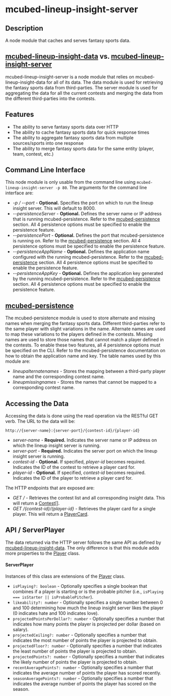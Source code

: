 # mcubed-lineup-insight-server

Description
----
A node module that caches and serves fantasy sports data.

[mcubed-lineup-insight-data](https://github.com/nickp10/mcubed-lineup-insight-data) vs. [mcubed-lineup-insight-server](https://github.com/nickp10/mcubed-lineup-insight-server)
----
mcubed-lineup-insight-server is a node module that relies on mcubed-lineup-insight-data for all of its data. The data module is used for retrieving the fantasy sports data from third-parties. The server module is used for aggregating the data for all the current contests and merging the data from the different third-parties into the contests.

Features
----
* The ability to serve fantasy sports data over HTTP
* The ability to cache fantasy sports data for quick response times
* The ability to aggregate fantasy sports data from multiple sources/sports into one response
* The ability to merge fantasy sports data for the same entity (player, team, contest, etc.)

Command Line Interface
----
This node module is only usable from the command line using `mcubed-lineup-insight-server -p 80`. The arguments for the command line interface are:

* *-p / --port* - **Optional.** Specifies the port on which to run the lineup insight server. This will default to 8000.
* *--persistenceServer* - **Optional.** Defines the server name or IP address that is running mcubed-persistence. Refer to the [mcubed-persistence](#mcubed-persistence) section. All 4 persistence options must be specified to enable the persistence feature.
* *--persistencePort* - **Optional.** Defines the port that mcubed-persistence is running on. Refer to the [mcubed-persistence](#mcubed-persistence) section. All 4 persistence options must be specified to enable the persistence feature.
* *--persistenceAppName* - **Optional.** Defines the application name configured with the running mcubed-persistence. Refer to the [mcubed-persistence](#mcubed-persistence) section. All 4 persistence options must be specified to enable the persistence feature.
* *--persistenceAppKey* - **Optional.** Defines the application key generated by the running mcubed-persistence. Refer to the [mcubed-persistence](#mcubed-persistence) section. All 4 persistence options must be specified to enable the persistence feature.

<a name="mcubed-persistence"></a>
[mcubed-persistence](https://github.com/nickp10/mcubed-persistence)
----
The mcubed-persistence module is used to store alternate and missing names when merging the fantasy sports data. Different third-parties refer to the same player with slight variations in the name. Alternate names are used to map these variations to the players defined in the contests. Missing names are used to store those names that cannot match a player defined in the contests. To enable these two features, all 4 persistence options must be specified on the CLI. Refer to the mcubed-persistence documentation on how to obtain the application name and key. The table names used by this module are:

* *lineupalternatenames* - Stores the mapping between a third-party player name and the corresponding contest name.
* *lineupmissingnames* - Stores the names that cannot be mapped to a corresponding contest name.

Accessing the Data
----
Accessing the data is done using the read operation via the RESTful GET verb. The URL to the data will be:

`http://{server-name}:{server-port}/{contest-id}/{player-id}`

* *server-name* - **Required.** Indicates the server name or IP address on which the lineup insight server is running.
* *server-port* - **Required.** Indicates the server port on which the lineup insight server is running.
* *contest-id* - **Optional.** If specified, *player-id* becomes required. Indicates the ID of the contest to retrieve a player card for.
* *player-id* - **Optional.** If specified, *contest-id* becomes required. Indicates the ID of the player to retrieve a player card for.

The HTTP endpoints that are exposed are:

* *GET /* - Retrieves the contest list and all corresponding insight data. This will return a [Contest](https://github.com/nickp10/mcubed-lineup-insight-data#Contest)[].
* *GET /{contest-id}/{player-id}* - Retrieves the player card for a single player. This will return a [PlayerCard](https://github.com/nickp10/mcubed-lineup-insight-data#PlayerCard).

API / ServerPlayer
----
The data returned via the HTTP server follows the same API as defined by [mcubed-lineup-insight-data](https://github.com/nickp10/mcubed-lineup-insight-data#InsightData). The only difference is that this module adds more properties to the [Player](https://github.com/nickp10/mcubed-lineup-insight-data#Player) class.

#### <a name="ServerPlayer"></a>ServerPlayer
Instances of this class are extensions of the [Player](https://github.com/nickp10/mcubed-lineup-insight-data#Player) class.

* `isPlaying?: boolean` - Optionally specifies a single boolean that combines if a player is starting or is the probable pitcher (i.e., `isPlaying === isStarter || isProbablePitcher`).
* `likeability?: number` - Optionally specifies a single number between 0 and 100 determining how much the lineup insight server likes the player (0 indicates hate and 100 indicates love).
* `projectedPointsPerDollar?: number` - Optionally specifies a number that indicates how many points the player is projected per dollar (based on salary).
* `projectedCeiling?: number` - Optionally specifies a number that indicates the most number of points the player is projected to obtain.
* `projectedFloor?: number` - Optionally specifies a number that indicates the least number of points the player is projected to obtain.
* `projectedPoints?: number` - Optionally specifies a number that indicates the likely number of points the player is projected to obtain.
* `recentAveragePoints?: number` - Optionally specifies a number that indicates the average number of points the player has scored recently.
* `seasonAveragePoints?: number` - Optionally specifies a number that indicates the average number of points the player has scored on the season.

